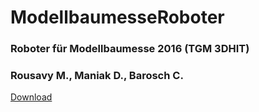# ModellbaumesseRoboter
### Roboter für Modellbaumesse 2016 (TGM 3DHIT)

### Rousavy M., Maniak D., Barosch C.

[Download](https://github.com/mrousavy/ModellbaumesseRoboter/raw/master/PCController/Release/PCController.exe)
